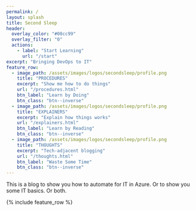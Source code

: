 ```yaml
---
permalink: /
layout: splash
title: Second Sleep
header:
  overlay_color: "#00cc99"
  overlay_filter: "0"
  actions:
    - label: "Start Learning"
      url: "/start"
excerpt: "Bringing DevOps to IT"
feature_row:
  - image_path: /assets/images/logos/secondsleep/profile.png
    title: "PROCEDURES"
    excerpt: "Show me how to do things"
    url: "/procedures.html"
    btn_label: "Learn by Doing"
    btn_class: "btn--inverse"
  - image_path: /assets/images/logos/secondsleep/profile.png
    title: "EXPLAINERS"
    excerpt: "Explain how things works"
    url: "/explainers.html"
    btn_label: "Learn by Reading"
    btn_class: "btn--inverse"
  - image_path: /assets/images/logos/secondsleep/profile.png
    title: "THOUGHTS"
    excerpt: "Tech-adjacent blogging"
    url: "/thoughts.html"
    btn_label: "Waste Some Time"
    btn_class: "btn--inverse"
---
```

This is a blog to show you how to automate for IT in Azure. Or to show you some IT basics. Or both.

{% include feature_row %}